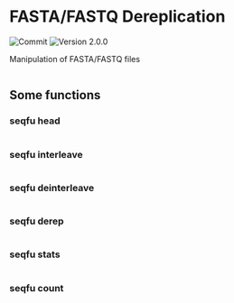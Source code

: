 # FASTA/FASTQ Dereplication

![Commit](https://img.shields.io/github/last-commit/telatin/nim-stuff)
![Version 2.0.0](https://img.shields.io/badge/version-2.0.0-blue)

Manipulation of FASTA/FASTQ files

```

```

## Some functions
### seqfu head

```
````
### seqfu interleave

```
````
### seqfu deinterleave

```
````
### seqfu derep

```
````
### seqfu stats

```
````
### seqfu count

```
````
